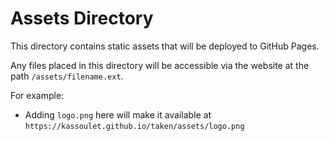 # Assets Directory

This directory contains static assets that will be deployed to GitHub Pages.

Any files placed in this directory will be accessible via the website at the path `/assets/filename.ext`.

For example:

- Adding `logo.png` here will make it available at `https://kassoulet.github.io/taken/assets/logo.png`
